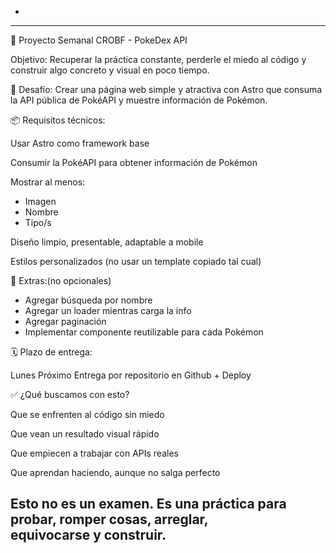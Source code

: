 -
----------------------------------------------------------------------------------------------------------
🧪 Proyecto Semanal CROBF - PokeDex API

Objetivo: Recuperar la práctica constante, perderle el miedo al código y construir algo concreto y visual en poco tiempo.

🎯 Desafío:
Crear una página web simple y atractiva con Astro que consuma la API pública de PokéAPI y muestre información de Pokémon.

📦 Requisitos técnicos: 

Usar Astro como framework base

Consumir la PokéAPI para obtener información de Pokémon

 Mostrar al menos: 
- Imagen
- Nombre
- Tipo/s


Diseño limpio, presentable, adaptable a mobile

Estilos personalizados (no usar un template copiado tal cual)

🔧 Extras:(no opcionales)

- Agregar búsqueda por nombre
- Agregar un loader mientras carga la info
- Agregar paginación
- Implementar componente reutilizable para cada Pokémon

🗓 Plazo de entrega: 

Lunes Próximo
Entrega por repositorio en Github + Deploy

✅ ¿Qué buscamos con esto?

Que se enfrenten al código sin miedo

Que vean un resultado visual rápido

Que empiecen a trabajar con APIs reales

Que aprendan haciendo, aunque no salga perfecto


Esto no es un examen. Es una práctica para probar, romper cosas, arreglar, equivocarse y construir.
----------------------------------------------------------------------------------------------------------
